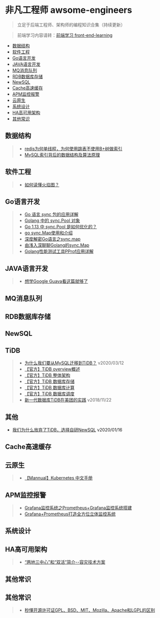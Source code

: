 # 非凡工程师 awsome-engineers

> 立足于后端工程师、架构师的编程知识合集（持续更新）

> 前端学习内容请转：[前端学习 front-end-learning](https://github.com/ricolau/awsome-architect/blob/main/front-end-learning.md) 


- [数据结构](#数据结构)
- [软件工程](#软件工程)
- [Go语言开发](#Go语言开发)
- [JAVA语言开发](#JAVA语言开发)
- [MQ消息队列](#MQ消息队列)
- [RDB数据库存储](#RDB数据库存储)
- [NewSQL](#NewSQL)
- [Cache高速缓存](#Cache高速缓存)
- [APM监控报警](#APM监控报警)
- [云原生](#云原生)
- [系统设计](#系统设计)
- [HA高可用架构](#HA高可用架构) 
- [其他常识](#其他常识)


## 数据结构
>  - [redis为何单线程，为何使用跳表不使用B+树做索引](https://www.cnblogs.com/aspirant/p/11704530.html) 
>  - [MySQL索引背后的数据结构及算法原理](http://blog.codinglabs.org/articles/theory-of-mysql-index.html) 



## 软件工程
>  - [如何读懂火焰图？](https://www.ruanyifeng.com/blog/2017/09/flame-graph.html) 



## Go语言开发

> - [Go 语言 sync 包的应用详解](https://mp.weixin.qq.com/s/l315emdX2LayvQtMRMxigA)
> - [Golang 中的 sync.Pool 对象](https://mp.weixin.qq.com/s/3AEc2NqG3o8PNgqqjWG2xQ)
> - [Go 1.13 中 sync.Pool 是如何优化的？](https://colobu.com/2019/10/08/how-is-sync-Pool-improved-in-Go-1-13/)
> - [go sync.Map使用和介绍](https://blog.csdn.net/u010230794/article/details/82143179)
> - [深度解密Go语言之sync.map](https://zhuanlan.zhihu.com/p/344834329)
> - [由浅入深聊聊Golang的sync.Map](https://blog.csdn.net/u011957758/article/details/96633984)
> - [Golang性能测试工具PProf应用详解](https://zhuanlan.zhihu.com/p/51559344)

## JAVA语言开发

> - [想学Google Guava看这篇就够了](https://blog.csdn.net/pzjtian/article/details/106910046)


## MQ消息队列

## RDB数据库存储

## NewSQL

## TiDB

>  - [为什么我们要从MySQL迁移到TiDB？](https://www.easemob.com/news/4079) v2020/03/12
>  - [【官方】TiDB overview概述](https://github.com/pingcap/docs-cn/blob/master/overview.md) 
>  - [【官方】TiDB 整体架构](https://github.com/pingcap/docs-cn/blob/master/tidb-architecture.md) 
>  - [【官方】TiDB 数据库存储](https://github.com/pingcap/docs-cn/blob/master/tidb-storage.md) 
>  - [【官方】TiDB 数据库计算](https://github.com/pingcap/docs-cn/blob/master/tidb-computing.md) 
>  - [【官方】TiDB 数据库调度](https://github.com/pingcap/docs-cn/blob/master/tidb-scheduling.md) 
>  - [新一代数据库TiDB在美团的实践](https://tech.meituan.com/2018/11/22/mysql-pingcap-practice.html) v2018/11/22

## 其他
- [我们为什么放弃了TiDB，选择自研NewSQL](http://dbaplus.cn/news-11-2950-1.html) v2020/01/16

## Cache高速缓存

## 云原生
>  - [【Mannual】Kubernetes 中文手册](http://docs.kubernetes.org.cn/227.html) 

## APM监控报警
>  - [Grafana监控系统之Prometheus+Grafana监控系统搭建](https://blog.csdn.net/qq_37128049/article/details/108143110) 
>  - [Grafana+Prometheus打造全方位立体监控系统](https://blog.52itstyle.vip/archives/1984/) 

## 系统设计


## HA高可用架构
>  - [“两地三中心”和“双活”简介--容灾技术方案](http://blog.itpub.net/26736162/viewspace-2216584/) 


## 其他常识


## 其他常识
>  - [秒懂开源许可证GPL、BSD、MIT、Mozilla、Apache和LGPL的区别](https://blog.csdn.net/weixin_33278772/article/details/89203009) 




